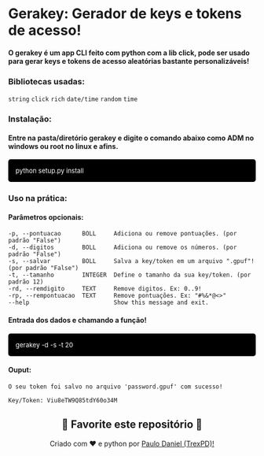 # Gerakey: Gerador de keys e tokens de acesso!

#### O gerakey é um app CLI feito com python com a lib click, pode ser usado para gerar keys e tokens de acesso aleatórias bastante personalizáveis!

### Bibliotecas usadas:

```string```
```click```
```rich```
```date/time```
```random```
```time```

### Instalação:

#### Entre na pasta/diretório gerakey e digite o comando abaixo como ADM no windows ou root no linux e afins.

<div style="background-color: black; color:white; padding: 15px; border-radius: 5px; text-align: left; font-size: 13px">python setup.py install</div> 

### Uso na prática:

#### Parâmetros opcionais:

```
-p, --pontuacao      BOLL     Adiciona ou remove pontuações. (por padrão "False")
-d, --digitos        BOLL     Adiciona ou remove os números. (por padrão "False")
-s, --salvar         BOLL     Salva a key/token em um arquivo ".gpuf"! (por padrão "False")
-t, --tamanho        INTEGER  Define o tamanho da sua key/token. (por padrão 12)
-rd, --remdigito     TEXT     Remove digitos. Ex: 0..9!
-rp, --rempontuacao  TEXT     Remove pontuações. Ex: "#%&*@<>"
--help                        Show this message and exit.
```

#### Entrada dos dados e chamando a função!

<div style="background-color: black; color:white; padding: 15px; border-radius: 5px; text-align: left; font-size: 13px">gerakey -d -s -t 20</div>

#### Ouput:
```
O seu token foi salvo no arquivo 'password.gpuf' com sucesso!

Key/Token: Viu8eTW9Q85tdY60o34M
```


<h2 align="center">
    <strong>🌟
        Favorite este repositório 
    </strong>🌟
</h2>


<p align="center">
    Criado com ❤️ e python por
        <a href="https://github.com/TrexPD">
            Paulo Daniel (TrexPD)!
        </a>
</p> 